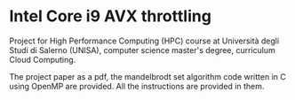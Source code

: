 # Intel Core i9 AVX throttling
Project for High Performance Computing (HPC) course at Università degli Studi di Salerno (UNISA), computer science master's degree, curriculum Cloud Computing. 

The project paper as a pdf, the mandelbrodt set algorithm code written in C using OpenMP are provided. All the instructions are provided in them.

